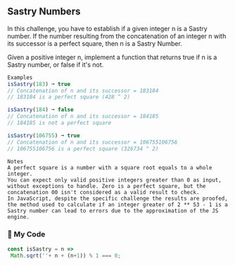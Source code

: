## Sastry Numbers

In this challenge, you have to establish if a given integer n is a Sastry number. If the number resulting from the concatenation of an integer n with its successor is a perfect square, then n is a Sastry Number.

Given a positive integer n, implement a function that returns true if n is a Sastry number, or false if it's not.
```js
Examples
isSastry(183) ➞ true
// Concatenation of n and its successor = 183184
// 183184 is a perfect square (428 ^ 2)

isSastry(184) ➞ false
// Concatenation of n and its successor = 184185
// 184185 is not a perfect square

isSastry(106755) ➞ true
// Concatenation of n and its successor = 106755106756
// 106755106756 is a perfect square (326734 ^ 2)
```
```
Notes
A perfect square is a number with a square root equals to a whole integer.
You can expect only valid positive integers greater than 0 as input, without exceptions to handle. Zero is a perfect square, but the concatenation 00 isn't considered as a valid result to check.
In JavaScript, despite the specific challenge the results are proofed, the method used to calculate if an integer greater of 2 ** 53 - 1 is a Sastry number can lead to errors due to the approximation of the JS engine.
```
### :1234: My Code
```js
const isSastry = n => 
 Math.sqrt(''+ n + (n+1)) % 1 === 0;
```
